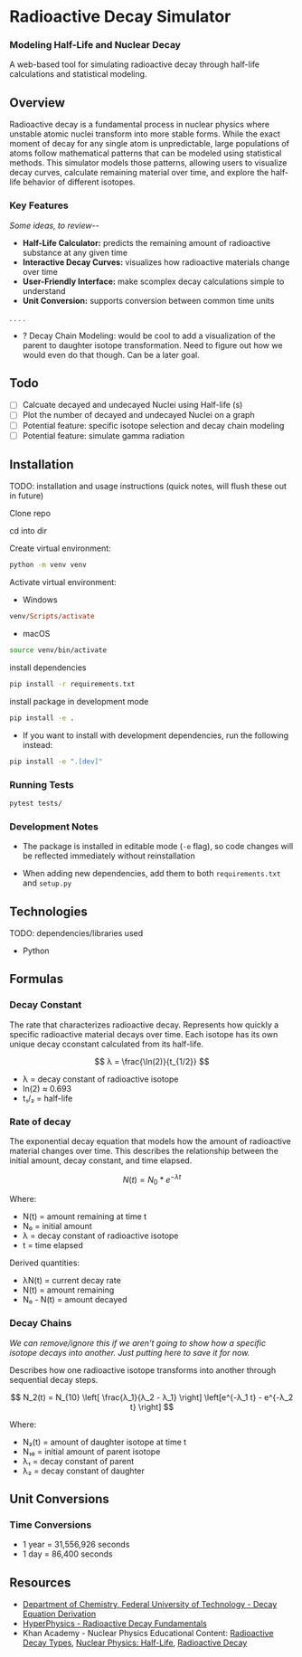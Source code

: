 # Radioactive Decay Simulator

### Modeling Half-Life and Nuclear Decay

A web-based tool for simulating radioactive decay through half-life calculations and statistical modeling.

## Overview

Radioactive decay is a fundamental process in nuclear physics where unstable atomic nuclei transform into more stable forms. While the exact moment of decay for any single atom is unpredictable, large populations of atoms follow mathematical patterns that can be modeled using statistical methods. This simulator models those patterns, allowing users to visualize decay curves, calculate remaining material over time, and explore the half-life behavior of different isotopes. 

### Key Features

*Some ideas, to review--*

- **Half-Life Calculator:** predicts the remaining amount of radioactive substance at any given time
- **Interactive Decay Curves:** visualizes how radioactive materials change over time
- **User-Friendly Interface:** make scomplex decay calculations simple to understand
- **Unit Conversion:** supports conversion between common time units

. . . .

- ? Decay Chain Modeling: would be cool to add a visualization of the parent to daughter isotope transformation. Need to figure out how we would even do that though. Can be a later goal. 

## Todo

- [ ] Calcuate decayed and undecayed Nuclei using Half-life (s)
- [ ] Plot the number of decayed and undecayed Nuclei on a graph
- [ ] Potential feature: specific isotope selection and decay chain modeling
- [ ] Potential feature: simulate gamma radiation

## Installation

TODO: installation and usage instructions (quick notes, will flush these out in future)

Clone repo

cd into dir

Create virtual environment: 
```sh
python -m venv venv
```

Activate virtual environment:

* Windows
```ps
venv/Scripts/activate
```

* macOS
```sh
source venv/bin/activate
```

install dependencies
```sh
pip install -r requirements.txt
```

install package in development mode
```sh
pip install -e .
```

* If you want to install with development dependencies, run the following instead: 
```sh
pip install -e ".[dev]"
```

### Running Tests
```sh
pytest tests/
```

### Development Notes

* The package is installed in editable mode (`-e` flag), so code changes will be reflected immediately without reinstallation

* When adding new dependencies, add them to both `requirements.txt` and `setup.py`

## Technologies 

TODO: dependencies/libraries used

* Python

## Formulas

### Decay Constant 

The rate that characterizes radioactive decay. Represents how quickly a specific radioactive material decays over time. Each isotope has its own unique decay cconstant calculated from its half-life.
    
$$
λ = \frac{\ln(2)}{t_{1/2}}
$$

- λ = decay constant of radioactive isotope
- ln(2) ≈ 0.693
- t₁/₂ = half-life 

### Rate of decay

The exponential decay equation that models how the amount of radioactive material changes over time. This describes the relationship between the initial amount, decay constant, and time elapsed. 

$$
N(t) = N_0 * e^{-\lambda t}
$$

Where:
- N(t) = amount remaining at time t
- N₀ = initial amount
- λ = decay constant of radioactive isotope
- t = time elapsed

Derived quantities:

- λN(t) = current decay rate 
- N(t) = amount remaining
- N₀ - N(t) = amount decayed

### Decay Chains

*We can remove/ignore this if we aren't going to show how a specific isotope decays into another. Just putting here to save it for now.*

Describes how one radioactive isotope transforms into another through sequential decay steps. 

$$
N_2(t) = N_{10} \left[ \frac{λ_1}{λ_2 - λ_1} \right] \left[e^{-λ_1 t} - e^{-λ_2 t} \right]
$$

Where: 

- N₂(t) = amount of daughter isotope at time t
- N₁₀ = initial amount of parent isotope 
- λ₁ = decay constant of parent 
- λ₂ = decay constant of daughter 

## Unit Conversions 

### Time Conversions 

- 1 year = 31,556,926 seconds
- 1 day = 86,400 seconds

## Resources

- [Department of Chemistry, Federal University of Technology - Decay Equation Derivation](https://www.researchgate.net/profile/Chidi-Duru/publication/321018215_DERIVATION_OF_A_SIMPLIFIED_RADIOACTIVE_DECAY_EQUATION/links/5a083cf3aca272ed279f18da/DERIVATION-OF-A-SIMPLIFIED-RADIOACTIVE-DECAY-EQUATION.pdf)
- [HyperPhysics - Radioactive Decay Fundamentals](http://hyperphysics.phy-astr.gsu.edu/hbase/Nuclear/radact.html)
- Khan Academy - Nuclear Physics Educational Content: [Radioactive Decay Types](https://www.khanacademy.org/science/in-in-class-12th-physics-india/nuclei/in-in-nuclear-physics/a/radioactive-decay-types-article), [Nuclear Physics: Half-Life](https://www.khanacademy.org/science/highschool-physics/x6679aa2c65c01e53:nuclear-physics/x6679aa2c65c01e53:half-life/v/half-life-radiometric-dating), [Radioactive Decay](https://www.khanacademy.org/science/highschool-physics/x6679aa2c65c01e53:nuclear-physics/x6679aa2c65c01e53:radioactive-decay/v/intro-to-radioactive-decay)
